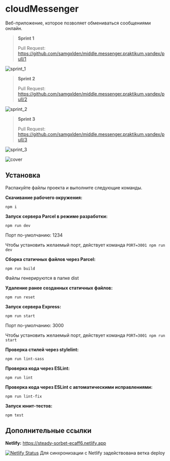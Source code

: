 # cloudMessenger

Веб-приложение, которое позволяет обмениваться сообщениями онлайн.

> **Sprint 1**
>
> Pull Request: https://github.com/samgxlden/middle.messenger.praktikum.yandex/pull/1

![sprint_1](https://img.shields.io/github/last-commit/samgxlden/middle.messenger.praktikum.yandex/sprint_1?label=%D0%9F%D0%BE%D1%81%D0%BB%D0%B5%D0%B4%D0%BD%D0%B8%D0%B9%20%D0%BA%D0%BE%D0%BC%D0%BC%D0%B8%D1%82&style=for-the-badge)

> **Sprint 2**
>
> Pull Request: https://github.com/samgxlden/middle.messenger.praktikum.yandex/pull/2

![sprint_2](https://img.shields.io/github/last-commit/samgxlden/middle.messenger.praktikum.yandex/sprint_2?label=%D0%9F%D0%BE%D1%81%D0%BB%D0%B5%D0%B4%D0%BD%D0%B8%D0%B9%20%D0%BA%D0%BE%D0%BC%D0%BC%D0%B8%D1%82&style=for-the-badge)

> **Sprint 3**
>
> Pull Request: https://github.com/samgxlden/middle.messenger.praktikum.yandex/pull/3

![sprint_3](https://img.shields.io/github/last-commit/samgxlden/middle.messenger.praktikum.yandex/sprint_3?label=%D0%BF%D0%BE%D1%81%D0%BB%D0%B5%D0%B4%D0%BD%D0%B8%D0%B9%20%D0%BA%D0%BE%D0%BC%D0%BC%D0%B8%D1%82&style=for-the-badge)

![cover](https://raw.githubusercontent.com/samgxlden/middle.messenger.praktikum.yandex/sprint_1/ui/blue.png)

## Установка

Распакуйте файлы проекта и выполните следующие команды.

**Скачивание рабочего окружения:**

    npm i

**Запуск сервера Parcel в режиме разработки:**

    npm run dev

Порт по-умолчанию: 1234

Чтобы установить желаемый порт, действует команда `PORT=3001 npm run dev`

**Сборка статичных файлов через Parcel:**

    npm run build

Файлы генерируются в папке dist

**Удаление ранее созданных статичных файлов:**

    npm run reset

**Запуск сервера Express:**

    npm run start

Порт по-умолчанию: 3000

Чтобы установить желаемый порт, действует команда `PORT=3001 npm run start`

**Проверка стилей через stylelint:**

    npm run lint-sass

**Проверка кода через ESLint:**

    npm run lint

**Проверка кода через ESLint с автоматическими исправлениями:**

    npm run lint-fix

**Запуск юнит-тестов:**

    npm test

## Дополнительные ссылки

**Netlify:**
https://steady-sorbet-ecaff6.netlify.app

[![Netlify Status](https://api.netlify.com/api/v1/badges/84a2682d-cc93-40b4-b997-038d616cceb5/deploy-status)](https://app.netlify.com/sites/steady-sorbet-ecaff6/deploys)
Для синхронизации с Netlify задействована ветка deploy

